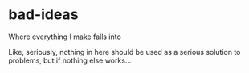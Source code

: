 # bad-ideas
Where everything I make falls into

Like, seriously, nothing in here should be used as a
serious solution to problems, but if nothing else works...
